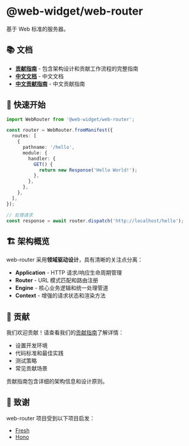 # @web-widget/web-router

基于 Web 标准的服务器。

## 📚 文档

- **[贡献指南](./CONTRIBUTING.md)** - 包含架构设计和贡献工作流程的完整指南
- **[中文文档](./README.zh.md)** - 中文文档
- **[中文贡献指南](./CONTRIBUTING.zh.md)** - 中文贡献指南

## 🚀 快速开始

```typescript
import WebRouter from '@web-widget/web-router';

const router = WebRouter.fromManifest({
  routes: [
    {
      pathname: '/hello',
      module: {
        handler: {
          GET() {
            return new Response('Hello World!');
          },
        },
      },
    },
  ],
});

// 处理请求
const response = await router.dispatch('http://localhost/hello');
```

## 🏗️ 架构概览

web-router 采用**领域驱动设计**，具有清晰的关注点分离：

- **Application** - HTTP 请求/响应生命周期管理
- **Router** - URL 模式匹配和路由注册
- **Engine** - 核心业务逻辑和统一处理管道
- **Context** - 增强的请求状态和渲染方法

## 🤝 贡献

我们欢迎贡献！请查看我们的[贡献指南](./CONTRIBUTING.md)了解详情：

- 设置开发环境
- 代码标准和最佳实践
- 测试策略
- 常见贡献场景

贡献指南包含详细的架构信息和设计原则。

## 🙏 致谢

web-router 项目受到以下项目启发：

- [Fresh](https://fresh.deno.dev)
- [Hono](https://hono.dev)
